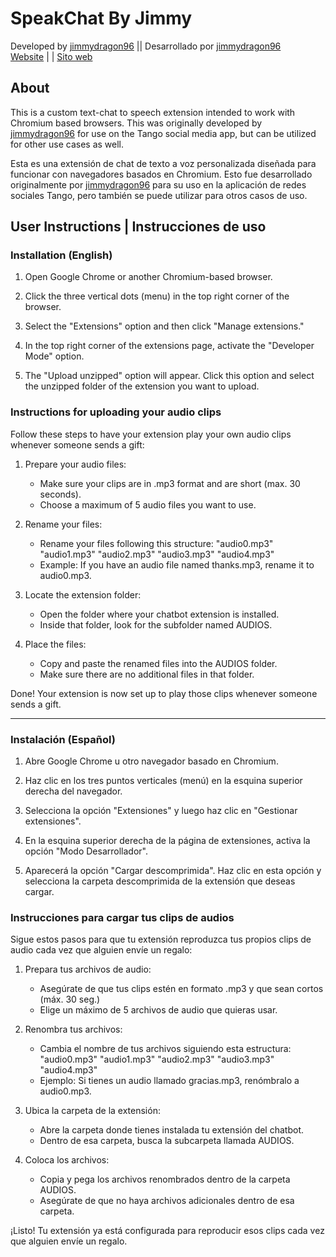 # SpeakChat By Jimmy 
Developed by [jimmydragon96](https://github.com/jimmydragon96) || Desarrollado por [jimmydragon96](https://github.com/jimmydragon96) <br />
[Website](https://speakchat.net/) | | [Sito web](https://speakchat.net/)

## About
This is a custom text-chat to speech extension intended to work with Chromium based browsers. This was originally developed by [jimmydragon96](https://github.com/jimmydragon96) for use on the Tango social media app, but can be utilized for other use cases as well.

Esta es una extensión de chat de texto a voz personalizada diseñada para funcionar con navegadores basados ​​en Chromium. Esto fue desarrollado originalmente por [jimmydragon96](https://github.com/jimmydragon96) para su uso en la aplicación de redes sociales Tango, pero también se puede utilizar para otros casos de uso.

## User Instructions | Instrucciones de uso

### Installation (English)

1) Open Google Chrome or another Chromium-based browser.

2) Click the three vertical dots (menu) in the top right corner of the browser.

3) Select the "Extensions" option and then click "Manage extensions."

4) In the top right corner of the extensions page, activate the "Developer Mode" option.

5) The "Upload unzipped" option will appear. Click this option and select the unzipped folder of the extension you want to upload.

### Instructions for uploading your audio clips
Follow these steps to have your extension play your own audio clips whenever someone sends a gift:

1) Prepare your audio files:
    - Make sure your clips are in .mp3 format and are short (max. 30 seconds).
    - Choose a maximum of 5 audio files you want to use.
2) Rename your files:
    - Rename your files following this structure:
    "audio0.mp3"
    "audio1.mp3"
    "audio2.mp3"
    "audio3.mp3"
    "audio4.mp3"
    - Example: If you have an audio file named thanks.mp3, rename it to audio0.mp3.

3) Locate the extension folder:
    - Open the folder where your chatbot extension is installed.
    - Inside that folder, look for the subfolder named AUDIOS.

4) Place the files:
    - Copy and paste the renamed files into the AUDIOS folder.
    - Make sure there are no additional files in that folder.

Done! Your extension is now set up to play those clips whenever someone sends a gift.

---

### Instalación (Español)

1) Abre Google Chrome u otro navegador basado en Chromium.

2) Haz clic en los tres puntos verticales (menú) en la esquina superior derecha del navegador.

3) Selecciona la opción "Extensiones" y luego haz clic en "Gestionar extensiones".

4) En la esquina superior derecha de la página de extensiones, activa la opción "Modo Desarrollador".

5) Aparecerá la opción "Cargar descomprimida". Haz clic en esta opción y selecciona la carpeta descomprimida de la extensión que deseas cargar.

### Instrucciones para cargar tus clips de audios
Sigue estos pasos para que tu extensión reproduzca tus propios clips de audio cada vez que alguien envíe un regalo:

1) Prepara tus archivos de audio:
    - Asegúrate de que tus clips estén en formato .mp3 y que sean cortos (máx. 30 seg.)
    - Elige un máximo de 5 archivos de audio que quieras usar.

2) Renombra tus archivos:
    - Cambia el nombre de tus archivos siguiendo esta estructura:
        "audio0.mp3"
        "audio1.mp3"
        "audio2.mp3"
        "audio3.mp3"
        "audio4.mp3"
    - Ejemplo: Si tienes un audio llamado gracias.mp3, renómbralo a audio0.mp3.

3) Ubica la carpeta de la extensión:
    - Abre la carpeta donde tienes instalada tu extensión del chatbot.
    - Dentro de esa carpeta, busca la subcarpeta llamada AUDIOS.

4) Coloca los archivos:
    - Copia y pega los archivos renombrados dentro de la carpeta AUDIOS.
    - Asegúrate de que no haya archivos adicionales dentro de esa carpeta.

¡Listo! Tu extensión ya está configurada para reproducir esos clips cada vez que alguien envíe un regalo.
